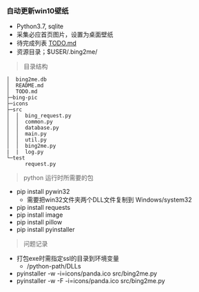### 自动更新win10壁纸

* Python3.7, sqlite
* 采集必应首页图片，设置为桌面壁纸
* 待完成列表 [TODO.md](https://github.com/ncwtf/bing2me/blob/master/TODO.md)
* 资源目录；$USER/.bing2me/

> 目录结构
```
│  bing2me.db
│  README.md
│  TODO.md
├─bing-pic
├─icons
├─src
│  │  bing_request.py
│  │  common.py
│  │  database.py
│  │  main.py
│  │  util.py
│  │  bing2me.py
|  |  log.py
└─test
      request.py
```

> python 运行时所需要的包
* pip install pywin32
  * 需要把win32文件夹两个DLL文件复制到 Windows/system32
* pip install requests
* pip install image
* pip install pillow
* pip install pyinstaller

> 问题记录
* 打包exe时需指定ssl的目录到环境变量
  * /python-path/DLLs
* pyinstaller -w -i=icons/panda.ico src/bing2me.py
* pyinstaller -w -F -i=icons/panda.ico src/bing2me.py
